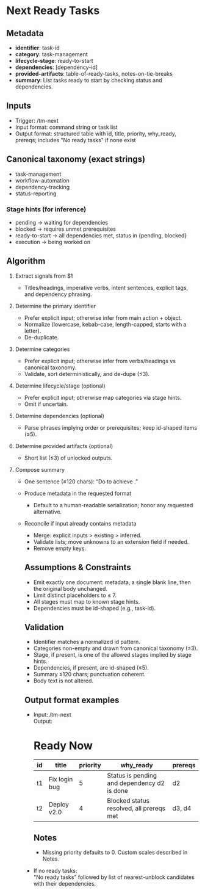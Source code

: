 # Next Ready Tasks

## Metadata

- **identifier**: task-id
- **category**: task-management
- **lifecycle-stage**: ready-to-start
- **dependencies**: [dependency-id]
- **provided-artifacts**: table-of-ready-tasks, notes-on-tie-breaks
- **summary**: List tasks ready to start by checking status and dependencies.

## Inputs

- Trigger: /tm-next
- Input format: command string or task list
- Output format: structured table with id, title, priority, why_ready, prereqs; includes "No ready tasks" if none exist

## Canonical taxonomy (exact strings)

- task-management
- workflow-automation
- dependency-tracking
- status-reporting

### Stage hints (for inference)

- pending → waiting for dependencies
- blocked → requires unmet prerequisites
- ready-to-start → all dependencies met, status in {pending, blocked}
- execution → being worked on

## Algorithm

1. Extract signals from $1
   - Titles/headings, imperative verbs, intent sentences, explicit tags, and dependency phrasing.

2. Determine the primary identifier
   - Prefer explicit input; otherwise infer from main action + object.
   - Normalize (lowercase, kebab-case, length-capped, starts with a letter).
   - De-duplicate.

3. Determine categories
   - Prefer explicit input; otherwise infer from verbs/headings vs canonical taxonomy.
   - Validate, sort deterministically, and de-dupe (≤3).

4. Determine lifecycle/stage (optional)
   - Prefer explicit input; otherwise map categories via stage hints.
   - Omit if uncertain.

5. Determine dependencies (optional)
   - Parse phrases implying order or prerequisites; keep id-shaped items (≤5).

6. Determine provided artifacts (optional)
   - Short list (≤3) of unlocked outputs.

7. Compose summary
   - One sentence (≤120 chars): “Do <verb> <object> to achieve <outcome>.”

8. Produce metadata in the requested format
   - Default to a human-readable serialization; honor any requested alternative.

9. Reconcile if input already contains metadata
   - Merge: explicit inputs > existing > inferred.
   - Validate lists; move unknowns to an extension field if needed.
   - Remove empty keys.

## Assumptions & Constraints

- Emit exactly one document: metadata, a single blank line, then the original body unchanged.
- Limit distinct placeholders to ≤ 7.
- All stages must map to known stage hints.
- Dependencies must be id-shaped (e.g., task-id).

## Validation

- Identifier matches a normalized id pattern.
- Categories non-empty and drawn from canonical taxonomy (≤3).
- Stage, if present, is one of the allowed stages implied by stage hints.
- Dependencies, if present, are id-shaped (≤5).
- Summary ≤120 chars; punctuation coherent.
- Body text is not altered.

## Output format examples

- Input: /tm-next  
  Output:

  # Ready Now

  | id  | title         | priority | why_ready                                   | prereqs |
  | --- | ------------- | -------- | ------------------------------------------- | ------- |
  | t1  | Fix login bug | 5        | Status is pending and dependency d2 is done | d2      |
  | t2  | Deploy v2.0   | 4        | Blocked status resolved, all prereqs met    | d3, d4  |

  ## Notes
  - Missing priority defaults to 0. Custom scales described in Notes.

- If no ready tasks:  
  "No ready tasks" followed by list of nearest-unblock candidates with their dependencies.

